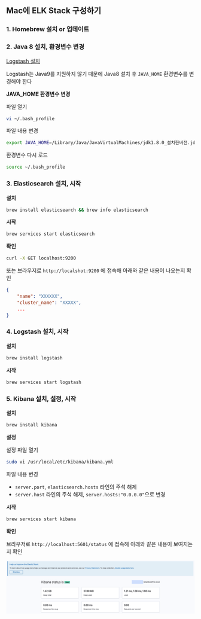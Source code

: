 ## Mac에 ELK Stack 구성하기

### 1. Homebrew 설치 or 업데이트

### 2. Java 8 설치, 환경변수 변경

[Logstash 설치](https://www.elastic.co/guide/kr/logstash/current/installing-logstash.html)

Logstash는 Java9를 지원하지 않기 때문에 Java8 설치 후 ```JAVA_HOME``` 환경변수를 변경해야 한다

**JAVA_HOME 환경변수 변경**

파일 열기

```bash
vi ~/.bash_profile
```

파일 내용 변경

```bash
export JAVA_HOME=/Library/Java/JavaVirtualMachines/jdk1.8.0_설치한버전.jdk/Contents/Home
```

환경변수 다시 로드
```bash
source ~/.bash_profile
```

### 3. Elasticsearch 설치, 시작

**설치**
```bash
brew install elasticsearch && brew info elasticsearch
```

**시작**
```bash
brew services start elasticsearch
```

**확인**
```bash
curl -X GET localhost:9200
```
또는 브라우저로 `http://localshot:9200` 에 접속해 아래와 같은 내용이 나오는지 확인
```json
{
    "name": "XXXXXX",
    "cluster_name": "XXXXX",
    ...
}
```

### 4. Logstash 설치, 시작

**설치**
```bash
brew install logstash
```

**시작**
```bash
brew services start logstash
```

### 5. Kibana 설치, 설정, 시작

**설치**
```bash
brew install kibana
```

**설정**

설정 파일 열기
```bash
sudo vi /usr/local/etc/kibana/kibana.yml
```

파일 내용 변경
- `server.port`, `elasticsearch.hosts` 라인의 주석 해제
- `server.host` 라인의 주석 해제, `server.hosts:"0.0.0.0"`으로 변경

**시작**
```bash
brew services start kibana
```

**확인**

브라우저로 `http://localhost:5601/status` 에 접속해 아래와 같은 내용이 보여지는지 확인

<p align="center">
    <img src="../image/kibana_status.png"  width="1000" height="auto">
</p>



